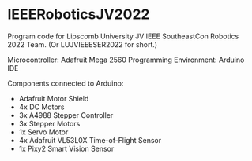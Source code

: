 # IEEERoboticsJV2022

Program code for Lipscomb University JV IEEE SoutheastCon Robotics 2022 Team. (Or LUJVIEEESER2022 for short.)

Microcontroller: Adafruit Mega 2560
Programming Environment: Arduino IDE

Components connected to Arduino:
- Adafruit Motor Shield
- 4x DC Motors
- 3x A4988 Stepper Controller
- 3x Stepper Motors
- 1x Servo Motor
- 4x Adafruit VL53L0X Time-of-Flight Sensor
- 1x Pixy2 Smart Vision Sensor
